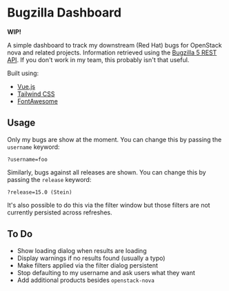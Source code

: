 Bugzilla Dashboard
==================

**WIP!**

A simple dashboard to track my downstream (Red Hat) bugs for OpenStack nova and
related projects. Information retrieved using the [Bugzilla 5 REST
API](https://bugzilla.readthedocs.io/en/latest/api/). If you don't work in my
team, this probably isn't that useful.

Built using:

- [Vue.js](https://vuejs.org/)
- [Tailwind CSS](https://tailwindcss.com/)
- [FontAwesome](https://fontawesome.com/)

Usage
-----

Only my bugs are show at the moment. You can change this by passing the
`username` keyword:

    ?username=foo

Similarly, bugs against all releases are shown. You can change this by passing
the `release` keyword:

    ?release=15.0 (Stein)

It's also possible to do this via the filter window but those filters are not
currently persisted across refreshes.

To Do
-----

- Show loading dialog when results are loading
- Display warnings if no results found (usually a typo)
- Make filters applied via the filter dialog persistent
- Stop defaulting to my username and ask users what they want
- Add additional products besides `openstack-nova`
